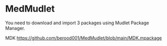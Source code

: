 # MedMudlet

You need to download and import 3 packages using Mudlet Package Manager.

MDK
https://github.com/berood001/MedMudlet/blob/main/MDK.mpackage
